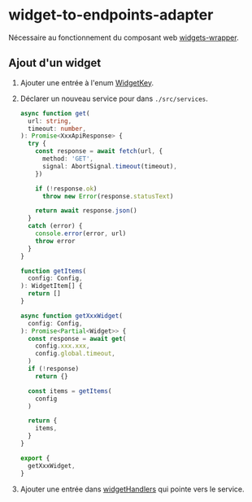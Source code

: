 # widget-to-endpoints-adapter

Nécessaire au fonctionnement du composant web [widgets-wrapper](https://github.com/GIP-RECIA/recia-ui/tree/main/packages/webcomponents/widgets-wrapper).

## Ajout d'un widget

1. Ajouter une entrée à l'enum [WidgetKey](./src/types/widgetTypes.ts).
2. Déclarer un nouveau service pour dans `./src/services`.

   ```ts
   async function get(
     url: string,
     timeout: number,
   ): Promise<XxxApiResponse> {
     try {
       const response = await fetch(url, {
         method: 'GET',
         signal: AbortSignal.timeout(timeout),
       })

       if (!response.ok)
         throw new Error(response.statusText)

       return await response.json()
     }
     catch (error) {
       console.error(error, url)
       throw error
     }
   }

   function getItems(
     config: Config,
   ): WidgetItem[] {
     return []
   }

   async function getXxxWidget(
     config: Config,
   ): Promise<Partial<Widget>> {
     const response = await get(
       config.xxx.xxx,
       config.global.timeout,
     )
     if (!response)
       return {}

     const items = getItems(
       config
     )

     return {
       items,
     }
   }

   export {
     getXxxWidget,
   }
   ```

3. Ajouter une entrée dans [widgetHandlers](./src/widgetAdapter.ts) qui pointe vers le service.
